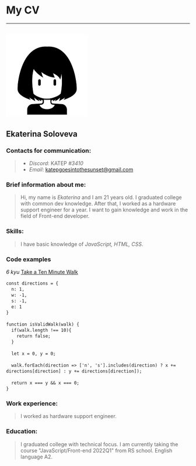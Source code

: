 
#  My CV 
***
## ![profile](profile.png) 

## Ekaterina Soloveva

### Contacts for communication:
> * *Discord*: KATEP *#3410*
> * *Email*: katepgoesintothesunset@gmail.com

### Brief information about me:
> Hi, my name is *Ekaterina* and I am 21 years old. I graduated college with common dev knowledge. After that, I worked as a hardware support engineer for a year. I want to gain knowledge and work in the field of Front-end developer.

### Skills: 
> I have basic knowledge of *JavaScript, HTML, CSS*.

### Code examples
 *6 kyu* [Take a Ten Minute Walk](https://www.codewars.com/kata/54da539698b8a2ad76000228)

``` 
const directions = {
  n: 1,
  w: -1,
  s: -1,
  e: 1
}

function isValidWalk(walk) {
  if(walk.length !== 10){
    return false;
  }
  
  let x = 0, y = 0;
  
  walk.forEach(direction => ['n', 's'].includes(direction) ? x += directions[direction] : y += directions[direction]);
  
  return x === y && x === 0;
}
```

### Work experience:
> I worked as hardware support engineer.

### Education:
> I graduated college with technical focus. I am currently taking the course "JavaScript/Front-end 2022Q1" from RS school. English language A2.